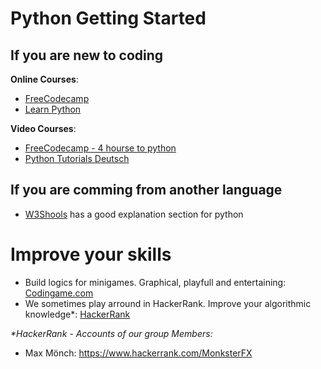 # Python Getting Started
## If you are new to coding
**Online Courses**:

* <a href="https://www.freecodecamp.org/learn/">FreeCodecamp</a>
* <a href="https://www.learnpython.org/">Learn Python</a>

**Video Courses**:

* <a href="https://www.youtube.com/watch?v=rfscVS0vtbw&t=7593s">FreeCodecamp - 4 hourse to python</a>
* <a href="https://www.youtube.com/playlist?list=PLNmsVeXQZj7q0ao69AIogD94oBgp3E9Zs">Python Tutorials Deutsch</a>


## If you are comming from another language
* <a href="https://www.w3schools.com/python/default.asp">W3Shools</a> has a good explanation section for python

# Improve your skills
* Build logics for minigames. Graphical, playfull and entertaining: <a href="https://www.codingame.com/">Codingame.com</a>
* We sometimes play arround in HackerRank. Improve your algorithmic knowledge*: <a href="https://www.hackerrank.com/">HackerRank</a>

*\*HackerRank - Accounts of our group Members:*
* Max Mönch: https://www.hackerrank.com/MonksterFX
